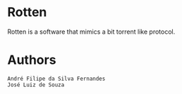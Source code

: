 # Rotten 
Rotten is a software that mimics a bit torrent like protocol.

# Authors   
    André Filipe da Silva Fernandes
    José Luiz de Souza 